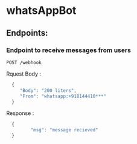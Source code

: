 # whatsAppBot
## Endpoints:

### Endpoint to receive messages from users
```http
POST /webhook
```
Rquest Body :

```javascript
  {
     "Body": "200 liters",
     "From": "whatsapp:+918144410***"
  }
```

Response :

```javascript
  {
         "msg": "message recieved"
  }
